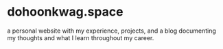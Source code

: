 # dohoonkwag.space
a personal website with my experience, projects, and a blog documenting my thoughts and what I learn throughout my career.